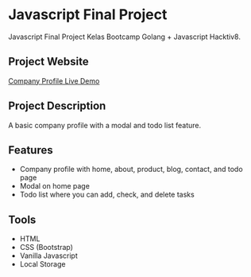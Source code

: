 # Javascript Final Project
Javascript Final Project Kelas Bootcamp Golang + Javascript Hacktiv8.

## Project Website
[Company Profile Live Demo](https://mraffia.github.io/odin-blog)

## Project Description
A basic company profile with a modal and todo list feature.

## Features
- Company profile with home, about, product, blog, contact, and todo page
- Modal on home page
- Todo list where you can add, check, and delete tasks

## Tools
- HTML
- CSS (Bootstrap)
- Vanilla Javascript
- Local Storage
